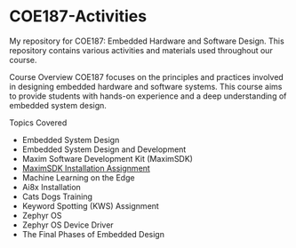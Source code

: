 # COE187-Activities

My repository for COE187: Embedded Hardware and Software Design. This repository contains various activities and materials used throughout our course.

Course Overview
COE187 focuses on the principles and practices involved in designing embedded hardware and software systems. This course aims to provide students with hands-on experience and a deep understanding of embedded system design.

Topics Covered
- Embedded System Design
- Embedded System Design and Development
- Maxim Software Development Kit (MaximSDK)
- [MaximSDK Installation Assignment](./Activity%2001/)
- Machine Learning on the Edge
- Ai8x Installation
- Cats Dogs Training
- Keyword Spotting (KWS) Assignment
- Zephyr OS
- Zephyr OS Device Driver
- The Final Phases of Embedded Design
